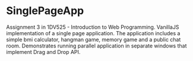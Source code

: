 # SinglePageApp
Assignment 3 in 1DV525 - Introduction to Web Programming. VanillaJS implementation of a single page application. The application includes a simple bmi calculator, hangman game, memory game  and a public chat room. Demonstrates running parallel application in separate windows that implement Drag and Drop API.
